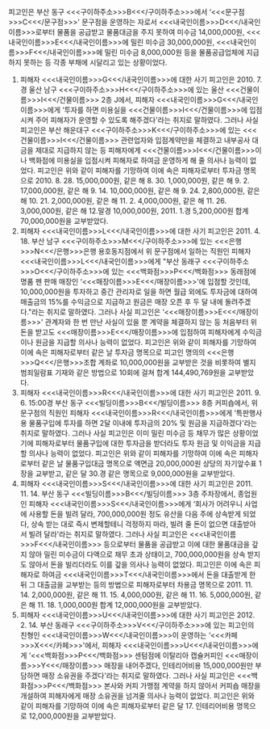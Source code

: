 피고인은 부산 동구 <<<구이하주소>>>B<<</구이하주소>>>에서 ‘<<<문구점>>>C<<</문구점>>>' 문구점을 운영하는 자로서 <<<내국인이름>>>D<<</내국인이름>>>로부터 물품을 공급받고 물품대금을 주지 못하여 미수금 14,000,000원, <<<내국인이름>>>E<<</내국인이름>>>에 밀린 미수금 30,000,000원, <<<내국인이름>>>F<<</내국인이름>>>에 밀린 미수금 8,000,000원 등을 물품공급업체에 지급하지 못하는 등 각종 부채에 시달리고 있는 상황이었다.
1. 피해자 <<<내국인이름>>>G<<</내국인이름>>>에 대한 사기
피고인은 2010. 7.경 울산 남구 <<<구이하주소>>>H<<</구이하주소>>>에 있는 울산 <<<건물이름>>>I<<</건물이름>>> 2층 J에서, 피해자 <<<내국인이름>>>G<<</내국인이름>>>에게 ‘투자를 하면 미용실을 <<<건물이름>>>I<<</건물이름>>>에 입점시켜 주어 피해자가 운영할 수 있도록 해주겠다'라는 취지로 말하였다. 그러나 사실 피고인은 부산 해운대구 <<<구이하주소>>>K<<</구이하주소>>>에 있는 <<<건물이름>>>I<<</건물이름>>> 관련업자와 입점계약만을 체결하고 내부공사 대금을 제대로 지급하지 않는 등 피해자에게 <<<건물이름>>>I<<</건물이름>>>이나 백화점에 미용실을 입점시켜 피해자로 하여금 운영하게 해 줄 의사나 능력이 없었다.
피고인은 위와 같이 피해자를 기망하여 이에 속은 피해자로부터 투자금 명목으로 2010. 8. 28. 15,000,000원, 같은 해 8. 30. 1,000,000원, 같은 해 9. 2. 17,000,000원, 같은 해 9. 14. 10,000,000원, 같은 해 9. 24. 2,800,000원, 같은 해 10. 21. 2,000,000원, 같은 해 11. 2. 4,000,000원, 같은 해 11. 26. 3,000,000원, 같은 해 12.말경 10,000,000원, 2011. 1.경 5,200,000원 합계 70,000,000원을 교부받았다.
2. 피해자 <<<내국인이름>>>L<<</내국인이름>>>에 대한 사기
피고인은 2011. 4. 18. 부산 남구 <<<구이하주소>>>M<<</구이하주소>>>에 있는 <<<은행>>>N<<</은행>>>은행 용호동지점에서 위 문구점에서 일하는 직원인 피해자 <<<내국인이름>>>L<<</내국인이름>>>에게 "부산 동래구 <<<구이하주소>>>O<<</구이하주소>>>에 있는 <<<백화점>>>P<<</백화점>>> 동래점에 명품 펜 판매 매장인 ‘<<<매장이름>>>E<<</매장이름>>>'에 입점할 것인데, 10,000,000원을 투자하고 중간 관리자로 일을 하면 월급 외에도 투자금에 대하여 매출금의 15%를 수익금으로 지급하고 원금은 매장 오픈 후 두 달 내에 돌려주겠다."라는 취지로 말하였다. 그러나 사실 피고인은 ‘<<<매장이름>>>E<<</매장이름>>>' 관계자와 한 번 만난 사실이 있을 뿐 계약을 체결하지 않는 등 처음부터 위 돈을 받고도 <<<매장이름>>>E<<</매장이름>>>에 입점하여 피해자에게 수익금이나 원금을 지급할 의사나 능력이 없었다.
피고인은 위와 같이 피해자를 기망하여 이에 속은 피해자로부터 같은 날 투자금 명목으로 피고인 명의의 <<<은행>>>Q<<</은행>>>조합 계좌로 10,000,000원을 교부받은 것을 비롯하여 별지 범죄일람표 기재와 같은 방법으로 10회에 걸쳐 합계 144,490,769원을 교부받았다.
3. 피해자 <<<내국인이름>>>R<<</내국인이름>>>에 대한 사기
피고인은 2011. 9. 6. 15:00경 부산 동구 <<<빌딩이름>>>B<<</빌딩이름>>> 8층 커피숍에서, 위 문구점의 직원인 피해자 <<<내국인이름>>>R<<</내국인이름>>>에게 ‘특판행사용 물품구입에 투자를 하면 2달 이내에 투자금의 20% 및 원금을 지급하겠다'라는 취지로 말하였다. 그러나 사실 피고인은 이미 밀린 미수금 등 채무가 많은 상황이었기에 피해자로부터 물품구입에 대한 투자금을 받더라도 투자 원금 및 이익금을 지급할 의사나 능력이 없었다.
피고인은 위와 같이 피해자를 기망하여 이에 속은 피해자로부터 같은 날 물품구입대금 명목으로 액면금 20,000,000원 상당의 자기앞수표 1장을 교부받고, 같은 달 30.경 같은 명목으로 9,000,000원을 교부받았다.
4. 피해자 <<<내국인이름>>>S<<</내국인이름>>>에 대한 사기
피고인은 2011. 11. 14. 부산 동구 <<<빌딩이름>>>B<<</빌딩이름>>> 3층 주차장에서, 종업원인 피해자 <<<내국인이름>>>S<<</내국인이름>>>에게 ‘회사가 어려우니 사업에 사용할 돈을 빌려 달라, 700,000,000원 정도 유산을 다음 주에 상속받게 되었다, 상속 받는 대로 즉시 변제할테니 걱정하지 마라, 빌려 줄 돈이 없으면 대출받아서 빌려 달라'라는 취지로 말하였다. 그러나 사실 피고인은 <<<내국인이름>>>F<<</내국인이름>>> 등으로부터 물품을 공급받고 이에 대한 물품대금을 갚지 않아 밀린 미수금이 다액으로 채무 초과 상태이고, 700,000,000원을 상속 받지도 않아서 돈을 빌리더라도 이를 갚을 의사나 능력이 없었다.
피고인은 이에 속은 피해자로 하여금 <<<내국인이름>>>T<<</내국인이름>>>에서 돈을 대출받게 한 뒤 그 대출금을 교부받는 등의 방법으로 피해자로부터 차용금 명목으로 2011. 11. 14. 2,000,000원, 같은 해 11. 15. 4,000,000원, 같은 해 11. 16. 5,000,000원, 같은 해 11. 18. 1,000,000원 합계 12,000,000원을 교부받았다.
5. 피해자 <<<내국인이름>>>U<<</내국인이름>>>에 대한 사기
피고인은 2012. 2. 14. 부산 동래구 <<<구이하주소>>>V<<</구이하주소>>>에 있는 피고인의 친형인 <<<내국인이름>>>W<<</내국인이름>>>이 운영하는 ‘<<<카페>>>X<<</카페>>>'에서, 피해자 <<<내국인이름>>>U<<</내국인이름>>>에게 ‘<<<백화점>>>P<<</백화점>>> 센텀점에 이탈리아 캡슐커피인 <<<매장이름>>>Y<<</매장이름>>> 매장을 내어주겠다, 인테리어비용 15,000,000원만 부담하면 매장 소유권을 주겠다'라는 취지로 말하였다. 그러나 사실 피고인은 <<<백화점>>>P<<</백화점>>> 본사와 커피 가맹점 계약을 하지 않아서 커피숍 매장을 개설하여 피해자에게 매장 소유권을 넘겨줄 의사나 능력이 없었다.
피고인은 위와 같이 피해자를 기망하여 이에 속은 피해자로부터 같은 달 17. 인테리어비용 명목으로 12,000,000원을 교부받았다.